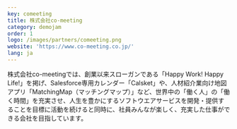 ```yaml
---
key: comeeting
title: 株式会社co-meeting
category: demojam
order: 1
logo: /images/partners/comeeting.png
website: 'https://www.co-meeting.co.jp/'
lang: ja
---
```

株式会社co-meetingでは、創業以来スローガンである「Happy Work! Happy Life!」を掲げ、Salesforce専用カレンダー「Calsket」や、人材紹介業向け地図アプリ「MatchingMap（マッチングマップ）」など、世界中の「働く人」の「働く時間」を充実させ、人生を豊かにするソフトウエアサービスを開発・提供することを目標に活動を続けると同時に、社員みんなが楽しく、充実した仕事ができる会社を目指しています。